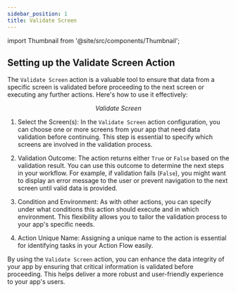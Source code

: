```yaml
---
sidebar_position: 1
title: Validate Screen
---
```

import Thumbnail from '@site/src/components/Thumbnail';

## Setting up the Validate Screen Action

The `Validate Screen` action is a valuable tool to ensure that data from a specific screen is validated before proceeding to the next screen or executing any further actions. Here's how to use it effectively:

<figure>
<Thumbnail src="/img/reference/actionflow-blocks/validate-screen/validate-screen.png" alt="Validate Screen" />
<figcaption align='center'><i>Validate Screen</i></figcaption>
</figure>

1. Select the Screen(s): In the `Validate Screen` action configuration, you can choose one or more screens from your app that need data validation before continuing. This step is essential to specify which screens are involved in the validation process.

2. Validation Outcome: The action returns either `True` or `False` based on the validation result. You can use this outcome to determine the next steps in your workflow. For example, if validation fails (`False`), you might want to display an error message to the user or prevent navigation to the next screen until valid data is provided.

3. Condition and Environment: As with other actions, you can specify under what conditions this action should execute and in which environment. This flexibility allows you to tailor the validation process to your app's specific needs.

4. Action Unique Name: Assigning a unique name to the action is essential for identifying tasks in your Action Flow easily.

<figure>
<Thumbnail src="/img/reference/actionflow-blocks/validate-screen/feild.png" alt="validate-screen" />
</figure>

By using the `Validate Screen` action, you can enhance the data integrity of your app by ensuring that critical information is validated before proceeding. This helps deliver a more robust and user-friendly experience to your app's users.
